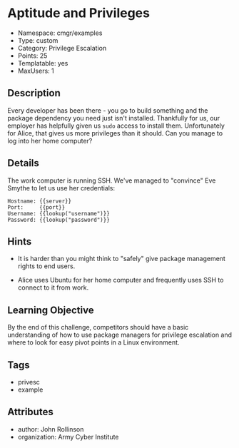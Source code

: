 # Aptitude and Privileges

- Namespace: cmgr/examples
- Type: custom
- Category: Privilege Escalation
- Points: 25
- Templatable: yes
- MaxUsers: 1

## Description

Every developer has been there - you go to build something and the package
dependency you need just isn't installed.  Thankfully for us, our employer has
helpfully given us `sudo` access to install them.  Unfortunately for Alice,
that gives us more privileges than it should.  Can you manage to log into her
home computer?

## Details

The work computer is running SSH.  We've managed to "convince" Eve Smythe to let
us use her credentials:
```
Hostname: {{server}}
Port:     {{port}}
Username: {{lookup("username")}}
Password: {{lookup("password")}}
```

## Hints

- It is harder than you might think to "safely" give package management rights
to end users.

- Alice uses Ubuntu for her home computer and frequently uses SSH to connect
to it from work.

## Learning Objective

By the end of this challenge, competitors should have a basic understanding of
how to use package managers for privilege escalation and where to look for easy
pivot points in a Linux environment.

## Tags

- privesc
- example

## Attributes

- author: John Rollinson
- organization: Army Cyber Institute
